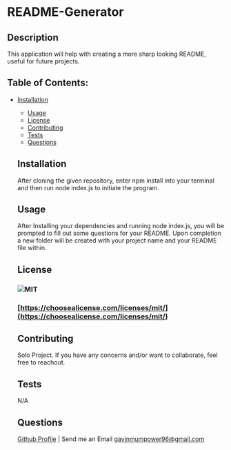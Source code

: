 # README-Generator
   ## Description
   This application will help with creating a more sharp looking README, useful for future projects.
      
   ## Table of Contents:
   - [Installation](#installation)
      - [Usage](#usage)
      - [License](#license)
      - [Contributing](#contributing)
      - [Tests](#tests)
      - [Questions](#questions)
      
      ## Installation
      After cloning the given repository, enter npm install into your terminal and then run node index.js to initiate the program.
      
      ## Usage
      After Installing your dependencies and running node index.js, you will be prompted to fill out some questions for your README. Upon completion a new folder will be created with your project name and your README file within.
      
      ## License
      ### ![MIT](https://img.shields.io/badge/license-MIT-green)
      ### [https://choosealicense.com/licenses/mit/](https://choosealicense.com/licenses/mit/)
      
      ## Contributing
      Solo Project. If you have any concerns and/or want to collaborate, feel free to reachout.
      ## Tests
      
      N/A
      
      ## Questions
      [Github Profile](https://github.com/gmumpower) | Send me an Email gavinmumpower96@gmail.com
    
